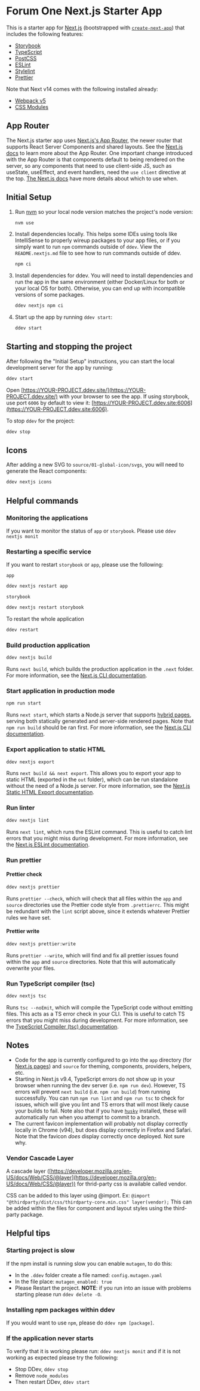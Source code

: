 # Forum One Next.js Starter App

This is a starter app for [Next.js](https://nextjs.org/) (bootstrapped with [`create-next-app`](https://github.com/vercel/next.js/tree/canary/packages/create-next-app)) that includes the following features:
* [Storybook](https://storybook.js.org)
* [TypeScript](https://www.typescriptlang.org/)
* [PostCSS](https://postcss.org/)
* [ESLint](https://eslint.org/)
* [Stylelint](https://stylelint.io/)
* [Prettier](https://prettier.io/)

Note that Next v14 comes with the following installed already:
* [Webpack v5](https://webpack.js.org/concepts/)
* [CSS Modules](https://github.com/css-modules/css-modules)

## App Router
The Next.js starter app uses [Next.js's App Router](https://nextjs.org/docs/app/building-your-application/routing#the-app-router),
the newer router that supports React Server Components and shared layouts. See the [Next.js docs](https://nextjs.org/docs/app/building-your-application)
to learn more about the App Router. One important change introduced with the App Router is that components default to being rendered
on the server, so any components that need to use client-side JS, such as useState, useEffect, and event handlers, need the `use client`
directive at the top. [The Next.js docs](https://nextjs.org/docs/app/building-your-application/rendering/composition-patterns#when-to-use-server-and-client-components) 
have more details about which to use when. 

## Initial Setup

1. Run [nvm](https://github.com/nvm-sh/nvm) so your local node version matches the project's node version:
    ```bash
    nvm use
    ```

1. Install dependencies locally. This helps some IDEs using tools like IntelliSense to properly wireup packages to your app files,
   or if you simply want to run `npm` commands outside of `ddev`.
   View the `README.nextjs.md` file to see how to run commands outside of ddev.
    ```bash
    npm ci
    ```
   
1. Install dependencies for ddev.
   You will need to install dependencies and run the app in the same environment (either Docker/Linux for both
   or your local OS for both). Otherwise, you can end up with incompatible versions of some packages.
   ```bash
   ddev nextjs npm ci
   ```

1. Start up the app by running `ddev start`:
    ```bash
    ddev start
    ```

## Starting and stopping the project

After following the "Initial Setup" instructions, you can start the local development server for the app by running:
```bash
ddev start
```
Open [https://YOUR-PROJECT.ddev.site/](https://YOUR-PROJECT.ddev.site/) with your browser to see the app. If using storybook, use port `6006` by default to view it: [https://YOUR-PROJECT.ddev.site:6006](https://YOUR-PROJECT.ddev.site:6006).

To stop `ddev` for the project:
```bash
ddev stop
```

## Icons
After adding a new SVG to `source/01-global-icon/svgs`, you will need to
generate the React components:
```bash
ddev nextjs icons
```

## Helpful commands

### Monitoring the applications
If you want to monitor the status of `app` or `storybook`. Please use `ddev nextjs monit`

### Restarting a specific service
If you want to restart `storybook` or `app`, please use the following:

`app`
```bash
ddev nextjs restart app
```
`storybook`
```bash
ddev nextjs restart storybook
```

To restart the whole application

```bash
ddev restart
```

### Build production application

```bash
ddev nextjs build
```
Runs `next build`, which builds the production application in the `.next` folder. For more information, see the [Next.js CLI documentation](https://nextjs.org/docs/api-reference/cli#build).

### Start application in production mode

```bash
npm run start
```

Runs `next start`, which starts a Node.js server that supports [hybrid pages](https://nextjs.org/docs/basic-features/pages), serving both statically generated and server-side rendered pages. Note that `npm run build` should be ran first. For more information, see the [Next.js CLI documentation](https://nextjs.org/docs/api-reference/cli#production).

### Export application to static HTML

```bash
ddev nextjs export
```

Runs `next build && next export`. This allows you to export your app to static HTML (exported in the `out` folder), which can be run standalone without the need of a Node.js server. For more information, see the [Next.js Static HTML Export documentation](https://nextjs.org/docs/advanced-features/static-html-export).

### Run linter

```bash
ddev nextjs lint
```

Runs `next lint`, which runs the ESLint command. This is useful to catch lint errors that you might miss during development. For more information, see the [Next.js ESLint documentation](https://nextjs.org/docs/basic-features/eslint).

### Run prettier

#### Prettier check

```bash
ddev nextjs prettier
```

Runs `prettier --check`, which will check that all files within the `app` and `source` directories use the Prettier code style from `.prettierrc`. This might be redundant with the `lint` script above, since it extends whatever Prettier rules we have set.

#### Prettier write

```bash
ddev nextjs prettier:write
```

Runs `prettier --write`, which will find and fix all prettier issues found within the `app` and `source` directories. Note that this will automatically overwrite your files.

### Run TypeScript compiler (tsc)

```bash
ddev nextjs tsc
```

Runs `tsc --noEmit`, which will compile the TypeScript code without emitting files. This acts as a TS error check in your CLI. This is useful to catch TS errors that you might miss during development. For more information, see the [TypeScript Compiler (tsc) documentation](https://www.typescriptlang.org/docs/handbook/compiler-options.html).


## Notes

* Code for the app is currently configured to go into the `app` directory (for [Next.js pages](https://nextjs.org/docs/app/building-your-application/routing/pages-and-layouts)) and `source` for theming, components, providers, helpers, etc.
* Starting in Next.js v9.4, TypeScript errors do not show up in your browser when running the dev server (i.e. `npm run dev`). However, TS errors will prevent `next build` (i.e. `npm run build`) from running successfully. You can run `npm run lint` and `npm run tsc` to check for issues, which will give you lint and TS errors that will most likely cause your builds to fail. Note also that if you have [`husky`](https://typicode.github.io/husky/#/) installed, these will automatically run when you attempt to commit to a branch.
* The current favicon implementation will probably not display correctly locally in Chrome (v94), but does display correctly in Firefox and Safari. Note that the favicon _does_ display correctly once deployed. Not sure why.

### Vendor Cascade Layer
A cascade layer ([https://developer.mozilla.org/en-US/docs/Web/CSS/@layer](https://developer.mozilla.org/en-US/docs/Web/CSS/@layer)) for thrid-party css is available called vendor.

CSS can be added to this layer using @import. Ex: `@import "@thirdparty/dist/css/thirdparty-core.min.css" layer(vendor);`
This can be added within the files for component and layout styles using the third-party package.

## Helpful tips

### Starting project is slow

If the npm install is running slow you can enable `mutagen`, to do this:
* In the `.ddev` folder create a file named: `config.mutagen.yaml`
* In the file place: `mutagen_enabled: true`
* Please Restart the project.
**NOTE**: if you run into an issue with problems starting please run `ddev delete -O`.

### Installing npm packages within ddev

If you would want to use `npm`, please do `ddev npm [package]`.

### If the application never starts

To verify that it is working please run: `ddev nextjs monit` and if it is not working as expected please try the following:
* Stop DDev, `ddev stop`
* Remove `node_modules`
* Then restart DDev, `ddev start`
